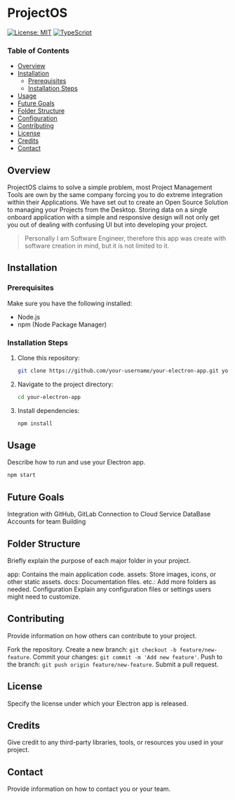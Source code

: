 # ProjectOS

[![License: MIT](https://img.shields.io/badge/License-MIT-yellow.svg)](https://opensource.org/licenses/MIT)
[![TypeScript](https://badgen.net/badge/icon/typescript?icon=typescript&label)](https://typescriptlang.org)

### Table of Contents

- [Overview](#overview)
- [Installation](#installation)
  - [Prerequisites](#prerequisites)
  - [Installation Steps](#installation-steps)
- [Usage](#usage)
- [Future Goals](#future-goals)
- [Folder Structure](#folder-structure)
- [Configuration](#configuration)
- [Contributing](#contributing)
- [License](#license)
- [Credits](#credits)
- [Contact](#contact)

## Overview

ProjectOS claims to solve a simple problem, most Project Management Tools are own by the same company forcing you to do extreme integration within their Applications. We have set out to create an Open Source Solution to managing your Projects from the Desktop. Storing data on a single onboard application with a simple and responsive design will not only get you out of dealing with confusing UI but into developing your project.

> Personally I am Software Engineer, therefore this app was create with software creation in mind, but it is not limited to it.

## Installation

### Prerequisites

Make sure you have the following installed:

- Node.js
- npm (Node Package Manager)

### Installation Steps

1. Clone this repository:

   ```bash
   git clone https://github.com/your-username/your-electron-app.git your-electron-app
   ```

2. Navigate to the project directory:

   ```bash
   cd your-electron-app
   ```

3. Install dependencies:

   ```bash
   npm install
   ```

## Usage

Describe how to run and use your Electron app.

```bash
npm start
```

## Future Goals

Integration with GitHub, GitLab
Connection to Cloud Service DataBase
Accounts for team Building

## Folder Structure

Briefly explain the purpose of each major folder in your project.

app: Contains the main application code.
assets: Store images, icons, or other static assets.
docs: Documentation files.
etc.: Add more folders as needed.
Configuration
Explain any configuration files or settings users might need to customize.

## Contributing

Provide information on how others can contribute to your project.

Fork the repository.
Create a new branch: `git checkout -b feature/new-feature`.
Commit your changes: `git commit -m 'Add new feature'`.
Push to the branch: `git push origin feature/new-feature`.
Submit a pull request.

## License

Specify the license under which your Electron app is released.

## Credits

Give credit to any third-party libraries, tools, or resources you used in your project.

## Contact

Provide information on how to contact you or your team.
